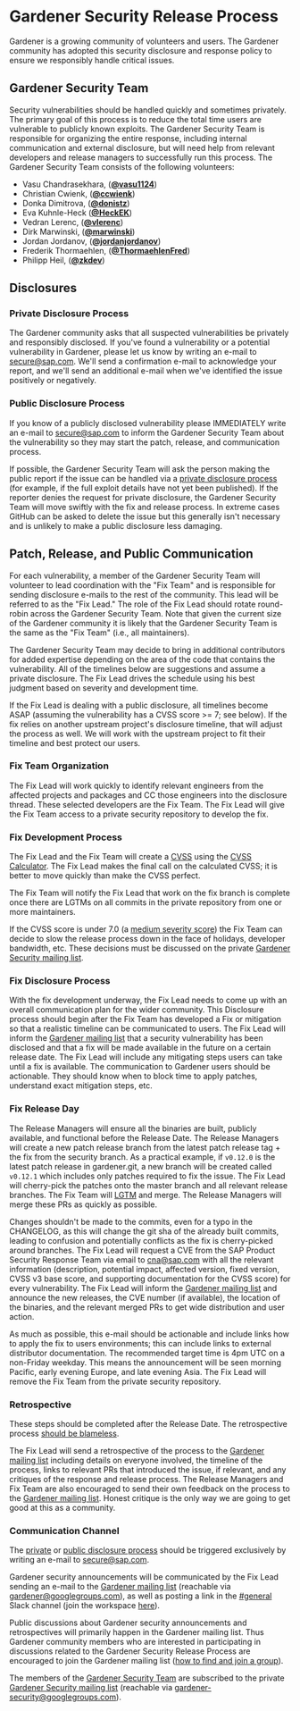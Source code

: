 # Gardener Security Release Process

Gardener is a growing community of volunteers and users. The Gardener community has adopted this security disclosure and response policy to ensure we responsibly handle critical issues.

## Gardener Security Team

Security vulnerabilities should be handled quickly and sometimes privately. The primary goal of this process is to reduce the total time users are vulnerable to publicly known exploits. The Gardener Security Team is responsible for organizing the entire response, including internal communication and external disclosure, but will need help from relevant developers and release managers to successfully run this process. The Gardener Security Team consists of the following volunteers:

* Vasu Chandrasekhara, (**[@vasu1124](https://github.com/vasu1124)**)
* Christian Cwienk, (**[@ccwienk](https://github.com/ccwienk)**)
* Donka Dimitrova, (**[@donistz](https://github.com/donistz)**)
* Eva Kuhnle-Heck (**[@HeckEK](https://github.com/HeckEK)**)
* Vedran Lerenc, (**[@vlerenc](https://github.com/vlerenc)**)
* Dirk Marwinski, (**[@marwinski](https://github.com/marwinski)**)
* Jordan Jordanov, (**[@jordanjordanov](https://github.com/jordanjordanov)**)
* Frederik Thormaehlen, (**[@ThormaehlenFred](https://github.com/ThormaehlenFred)**)
* Philipp Heil, (**[@zkdev](https://github.com/zkdev)**)

## Disclosures

### Private Disclosure Process

The Gardener community asks that all suspected vulnerabilities be privately and responsibly disclosed. If you've found a vulnerability or a potential vulnerability in Gardener, please let us know by writing an e-mail to [secure@sap.com](mailto:secure@sap.com). We'll send a confirmation e-mail to acknowledge your report, and we'll send an additional e-mail when we've identified the issue positively or negatively.

### Public Disclosure Process

If you know of a publicly disclosed vulnerability please IMMEDIATELY write an e-mail to [secure@sap.com](mailto:secure@sap.com) to inform the Gardener Security Team about the vulnerability so they may start the patch, release, and communication process.

If possible, the Gardener Security Team will ask the person making the public report if the issue can be handled via a [private disclosure process](#private-disclosure-process) (for example, if the full exploit details have not yet been published). If the reporter denies the request for private disclosure, the Gardener Security Team will move swiftly with the fix and release process. In extreme cases GitHub can be asked to delete the issue but this generally isn't necessary and is unlikely to make a public disclosure less damaging.

## Patch, Release, and Public Communication

For each vulnerability, a member of the Gardener Security Team will volunteer to lead coordination with the "Fix Team" and is responsible for sending disclosure e-mails to the rest of the community. This lead will be referred to as the "Fix Lead." The role of the Fix Lead should rotate round-robin across the Gardener Security Team. Note that given the current size of the Gardener community it is likely that the Gardener Security Team is the same as the "Fix Team" (i.e., all maintainers).

The Gardener Security Team may decide to bring in additional contributors for added expertise depending on the area of the code that contains the vulnerability. All of the timelines below are suggestions and assume a private disclosure. The Fix Lead drives the schedule using his best judgment based on severity and development time.

If the Fix Lead is dealing with a public disclosure, all timelines become ASAP (assuming the vulnerability has a CVSS score >= 7; see below). If the fix relies on another upstream project's disclosure timeline, that will adjust the process as well. We will work with the upstream project to fit their timeline and best protect our users.

### Fix Team Organization

The Fix Lead will work quickly to identify relevant engineers from the affected projects and packages and CC those engineers into the disclosure thread. These selected developers are the Fix Team. The Fix Lead will give the Fix Team access to a private security repository to develop the fix.

### Fix Development Process

The Fix Lead and the Fix Team will create a [CVSS](https://www.first.org/cvss/specification-document) using the [CVSS Calculator](https://www.first.org/cvss/calculator/3.0). The Fix Lead makes the final call on the calculated CVSS; it is better to move quickly than make the CVSS perfect.

The Fix Team will notify the Fix Lead that work on the fix branch is complete once there are LGTMs on all commits in the private repository from one or more maintainers.

If the CVSS score is under 7.0 (a [medium severity score](https://www.first.org/cvss/specification-document#i5)) the Fix Team can decide to slow the release process down in the face of holidays, developer bandwidth, etc. These decisions must be discussed on the private [Gardener Security mailing list](#communication-channel).

### Fix Disclosure Process

With the fix development underway, the Fix Lead needs to come up with an overall communication plan for the wider community. This Disclosure process should begin after the Fix Team has developed a Fix or mitigation so that a realistic timeline can be communicated to users. The Fix Lead will inform the [Gardener mailing list](#communication-channel) that a security vulnerability has been disclosed and that a fix will be made available in the future on a certain release date. The Fix Lead will include any mitigating steps users can take until a fix is available. The communication to Gardener users should be actionable. They should know when to block time to apply patches, understand exact mitigation steps, etc.

### Fix Release Day

The Release Managers will ensure all the binaries are built, publicly available, and functional before the Release Date. The Release Managers will create a new patch release branch from the latest patch release tag + the fix from the security branch. As a practical example, if `v0.12.0` is the latest patch release in gardener.git, a new branch will be created called `v0.12.1` which includes only patches required to fix the issue. The Fix Lead will cherry-pick the patches onto the master branch and all relevant release branches. The Fix Team will [LGTM](https://github.com/lgtmco/lgtm) and merge. The Release Managers will merge these PRs as quickly as possible.

Changes shouldn't be made to the commits, even for a typo in the CHANGELOG, as this will change the git sha of the already built commits, leading to confusion and potentially conflicts as the fix is cherry-picked around branches. The Fix Lead will request a CVE from the SAP Product Security Response Team via email to [cna@sap.com](mailto:cna@sap.com) with all the relevant information (description, potential impact, affected version, fixed version, CVSS v3 base score, and supporting documentation for the CVSS score) for every vulnerability. The Fix Lead will inform the [Gardener mailing list](#communication-channel) and announce the new releases, the CVE number (if available), the location of the binaries, and the relevant merged PRs to get wide distribution and user action.

As much as possible, this e-mail should be actionable and include links how to apply the fix to users environments; this can include links to external distributor documentation. The recommended target time is 4pm UTC on a non-Friday weekday. This means the announcement will be seen morning Pacific, early evening Europe, and late evening Asia. The Fix Lead will remove the Fix Team from the private security repository.

### Retrospective

These steps should be completed after the Release Date. The retrospective process [should be blameless](https://landing.google.com/sre/book/chapters/postmortem-culture.html).

The Fix Lead will send a retrospective of the process to the [Gardener mailing list](#communication-channel) including details on everyone involved, the timeline of the process, links to relevant PRs that introduced the issue, if relevant, and any critiques of the response and release process. The Release Managers and Fix Team are also encouraged to send their own feedback on the process to the [Gardener mailing list](#communication-channel). Honest critique is the only way we are going to get good at this as a community.

### Communication Channel

The [private](#private-disclosure-process) or [public disclosure process](#public-disclosure-process) should be triggered exclusively by writing an e-mail to [secure@sap.com](mailto:secure@sap.com).

Gardener security announcements will be communicated by the Fix Lead sending an e-mail to the [Gardener mailing list](https://groups.google.com/forum/#!forum/gardener) (reachable via [gardener@googlegroups.com](mailto:gardener@googlegroups.com)), as well as posting a link in the [#general](https://gardener-cloud.slack.com/archives/CAPMD6DCG) Slack channel (join the workspace [here](https://gardener.cloud/community/community-bio/)).

Public discussions about Gardener security announcements and retrospectives will primarily happen in the Gardener mailing list. Thus Gardener community members who are interested in participating in discussions related to the Gardener Security Release Process are encouraged to join the Gardener mailing list ([how to find and join a group](https://support.google.com/groups/answer/1067205?hl=en)).

The members of the [Gardener Security Team](#gardener-security-team) are subscribed to the private [Gardener Security mailing list](https://groups.google.com/forum/#!forum/gardener-security) (reachable via [gardener-security@googlegroups.com](mailto:gardener-security@googlegroups.com)).
